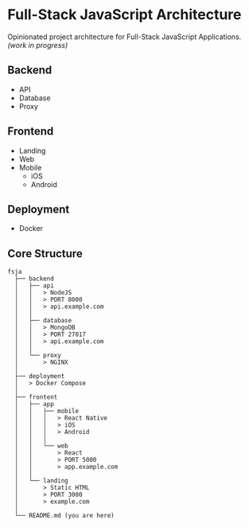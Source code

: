# Full-Stack JavaScript Architecture
Opinionated project architecture for Full-Stack JavaScript Applications. _(work in progress)_

## Backend
- API
- Database
- Proxy

## Frontend
- Landing
- Web
- Mobile
  - iOS
  - Android

## Deployment
- Docker

## Core Structure
    fsja
      ├── backend
      │   ├── api
      │   │   > NodeJS
      │   │   > PORT 8000
      │   │   > api.example.com
      │   │
      │   ├── database
      │   │   > MongoDB
      │   │   > PORT 27017
      │   │   > api.example.com
      │   │
      │   └── proxy
      │       > NGINX
      │
      ├── deployment
      │   > Docker Compose
      │
      ├── frontent
      │   ├── app
      │   │   ├── mobile
      │   │   │   > React Native
      │   │   │   > iOS
      │   │   │   > Android
      │   │   │
      │   │   └── web
      │   │       > React
      │   │       > PORT 5000
      │   │       > app.example.com
      │   │
      │   └── landing
      │       > Static HTML
      │       > PORT 3000
      │       > example.com
      │
      └── README.md (you are here)
